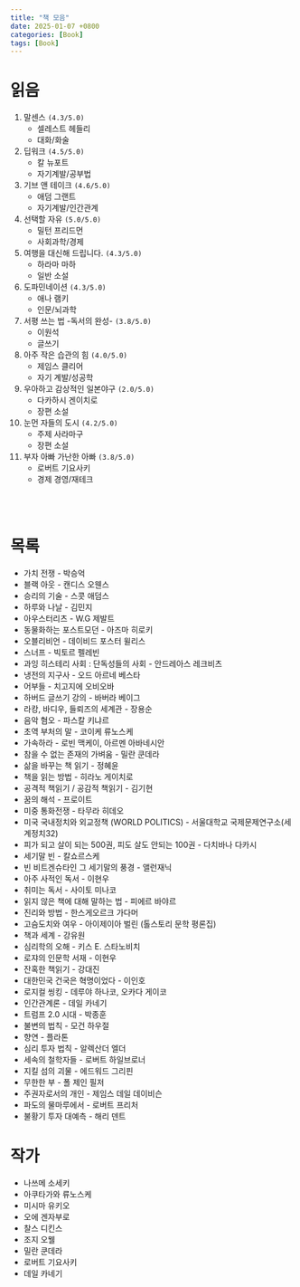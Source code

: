 ```yaml
---
title: "책 모음"
date: 2025-01-07 +0800
categories: [Book]
tags: [Book]
---
```


# 읽음

1. 말센스 `(4.3/5.0)`
    - 셀레스트 헤들리 
    - 대화/화술
2. 딥워크 `(4.5/5.0)`
    - 칼 뉴포트
    - 자기계발/공부법
3. 기브 앤 테이크 `(4.6/5.0)`
    - 애덤 그랜트
    - 자기계발/인간관계
4. 선택할 자유 `(5.0/5.0)`
    - 밀턴 프리드먼
    - 사회과학/경제
5. 여행을 대신해 드립니다. `(4.3/5.0)`
    - 하라마 마하
    - 일반 소설
6. 도파민네이션 `(4.3/5.0)`
    - 애나 램키
    - 인문/뇌과학
7. 서평 쓰는 법 -독서의 완성- `(3.8/5.0)`
    - 이원석
    - 글쓰기
8. 아주 작은 습관의 힘 `(4.0/5.0)`
    - 제임스 클리어
    - 자기 계발/성공학
9. 우아하고 감상적인 일본야구 `(2.0/5.0)`
    - 다카하시 겐이치로
    - 장편 소설
10. 눈먼 자들의 도시 `(4.2/5.0)`
    - 주제 사라마구
    - 장편 소설
11. 부자 아빠 가난한 아빠 `(3.8/5.0)`
    - 로버트 기요사키
    - 경제 경영/재테크

<br><br>

# 목록

- 가치 전쟁 - 박승억
- 블랙 아웃 - 캔디스 오웬스
- 승리의 기술 - 스콧 애덤스
- 하루와 나날 - 김민지
- 아우스터리츠 - W.G 제발트
- 동물화하는 포스트모던 - 아즈마 히로키
- 오블리비언 - 데이비드 포스터 윌리스
- 스너프 - 빅토르 펠레빈
- 과잉 히스테리 사회 : 단독성들의 사회 - 안드레아스 레크비츠
- 냉전의 지구사 - 오드 아르네 베스타
- 어부들 - 치고지에 오비오바
- 하버드 글쓰기 강의 - 바버라 베이그
- 라캉, 바디우, 들뢰즈의 세계관 - 장용순
- 음악 혐오 - 파스칼 키냐르 
- 초역 부처의 말 - 코이케 류노스케
- 가속하라 - 로빈 맥케이, 아르멘 아바네시안
- 참을 수 없는 존재의 가벼움 - 밀란 쿤데라
- 삶을 바꾸는 책 읽기 - 정혜윤
- 책을 읽는 방법 - 히라노 게이치로
- 공격적 책읽기 / 공감적 책읽기 - 김기현
- 꿈의 해석 - 프로이트
- 미중 통화전쟁 - 타무라 히데오
- 미국 국내정치와 외교정책 (WORLD POLITICS) - 서울대학교 국제문제연구소(세계정치32)
- 피가 되고 살이 되는 500권, 피도 살도 안되는 100권 - 다치바나 다카시
- 세기말 빈 - 칼쇼르스케
- 빈 비트겐슈타인 그 세기말의 풍경 - 앨런재닉
- 아주 사적인 독서 - 이현우
- 취미는 독서 - 사이토 미나코
- 읽지 않은 책에 대해 말하는 법 - 피에르 바야르
- 진리와 방법 - 한스게오르크 가다머
- 고슴도치와 여우 - 아이제이아 벌린 (톨스토리 문학 평론집)
- 책과 세계 - 강유원
- 심리학의 오해 - 키스 E. 스타노비치
- 로쟈의 인문학 서재 - 이현우
- 잔혹한 책읽기 - 강대진
- 대한민국 건국은 혁명이었다 - 이인호
- 로지컬 씽킹 - 데루야 하나코, 오카다 게이코
- 인간관계론 - 데일 카네기
- 트럼프 2.0 시대 - 박종훈
- 불변의 법칙 - 모건 하우절
- 향연 - 플라톤
- 심리 투자 법칙 - 알렉산더 엘더
- 세속의 철학자들 - 로버트 하일브로너
- 지킬 섬의 괴물 - 에드워드 그리핀
- 무한한 부 - 폴 제인 필저
- 주권자로서의 개인 - 제임스 데일 데이비슨
- 파도의 물마루에서 - 로버트 프리처
- 불황기 투자 대예측 - 해리 덴트

# 작가 

- 나쓰메 소세키
- 아쿠타가와 류노스케
- 미시마 유키오
- 오에 겐자부로
- 찰스 디킨스
- 조지 오웰
- 밀란 쿤데라
- 로버트 기요사키
- 데일 카네기



